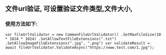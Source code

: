 ## 文件url验证, 可设置验证文件类型,文件大小,
### 使用方法如下:
`
var fileUrlValidator = new CommonFileUrlValidator()
    .SetMaxFileSize(10 * 1024 * 1024)
    .SetAllowTextFileExtensions(".txt")
    .SetAllowImageFileExtensions(".jpg", ".png")
var validateResult = await fileUrlValidator.ValidateAsync("https://www.test.com/1.jpg");
`
